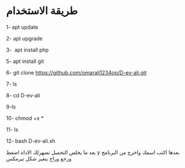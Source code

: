 # طريقة الاستخدام
1- apt update

2- apt upgrade

3-  apt install php 

5- apt install git 

6- git clone https://github.com/omarali1234op/D-ev-ali.git

7- ls 

8- cd D-ev-ali

9-ls 

10- chmod +x *

11- ls 

12- bash D-ev-ali.sh

بعد ما يخلص التحميل تضهرلك الاداة اضغط y بعدها اكتب اسمك واخرج من البرنامج ورجع وراح يتغير شكل تيرمكس
